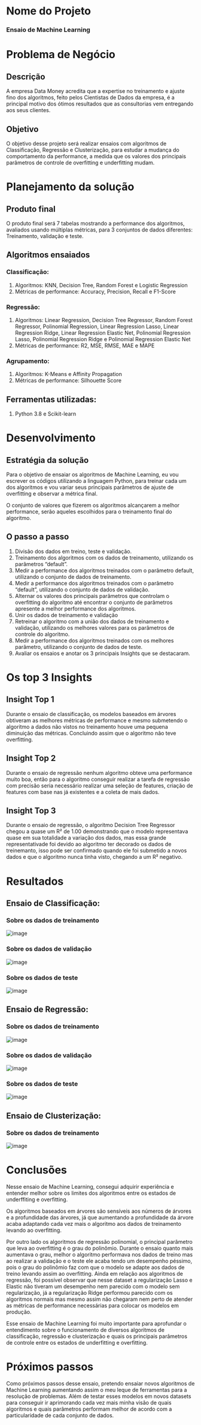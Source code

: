 # Nome do Projeto
### Ensaio de Machine Learning

# Problema de Negócio
## Descrição
A empresa Data Money acredita que a expertise no treinamento e ajuste fino dos algoritmos, feito pelos Cientistas de Dados da empresa, é a principal motivo dos ótimos resultados que as consultorias vem entregando aos seus clientes.
## Objetivo
O objetivo desse projeto será realizar ensaios com algoritmos de Classificação, Regressão e Clusterização, para estudar a mudança do comportamento da performance, a medida que os valores dos principais parâmetros de controle de overfitting e underfitting mudam.

# Planejamento da solução
## Produto final
O produto final será 7 tabelas mostrando a performance dos algoritmos, avaliados usando múltiplas
métricas, para 3 conjuntos de dados diferentes: Treinamento, validação e teste.

## Algoritmos ensaiados

### Classificação:
  1. Algoritmos: KNN, Decision Tree, Random Forest e Logistic Regression
  2. Métricas de performance: Accuracy, Precision, Recall e F1-Score

### Regressão:
  1. Algoritmos: Linear Regression, Decision Tree Regressor, Random Forest Regressor, Polinomial Regression, Linear Regression Lasso, Linear Regression Ridge, Linear Regression Elastic Net, Polinomial Regression Lasso, Polinomial Regression Ridge e     Polinomial Regression Elastic Net
  2. Métricas de performance: R2, MSE, RMSE, MAE e MAPE

### Agrupamento:
  1. Algoritmos: K-Means e Affinity Propagation
  2. Métricas de performance: Silhouette Score

## Ferramentas utilizadas:
  1. Python 3.8 e Scikit-learn

# Desenvolvimento
## Estratégia da solução
Para o objetivo de ensaiar os algoritmos de Machine Learning, eu vou escrever os códigos utilizando a linguagem Python, para treinar cada um dos algoritmos e vou variar seus principais parâmetros de ajuste de overfitting e observar a métrica final.

O conjunto de valores que fizerem os algoritmos alcançarem a melhor performance, serão aqueles escolhidos para o treinamento final do algoritmo.

## O passo a passo
  1. Divisão dos dados em treino, teste e validação.
  2. Treinamento dos algoritmos com os dados de treinamento, utilizando os parâmetros “default”.
  3. Medir a performance dos algoritmos treinados com o parâmetro default, utilizando o conjunto de dados de treinamento.
  4. Medir a performance dos algoritmos treinados com o parâmetro “default”, utilizando o conjunto de dados de validação.
  5. Alternar os valores dos principais parâmetros que controlam o overfitting do algoritmo até encontrar o conjunto de parâmetros apresente a melhor performance dos algoritmos.
  6. Unir os dados de treinamento e validação
  7. Retreinar o algoritmo com a união dos dados de treinamento e validação, utilizando os melhores valores para os parâmetros de controle do algoritmo.
  8. Medir a performance dos algoritmos treinados com os melhores parâmetro, utilizando o conjunto de dados de teste.
  9. Avaliar os ensaios e anotar os 3 principais Insights que se destacaram.

# Os top 3 Insights

## Insight Top 1
Durante o ensaio de classificação, os modelos baseados em árvores obtiveram as melhores métricas de performance e mesmo submetendo o algoritmo a dados não vistos no treinamento houve uma pequena diminuição das métricas. Concluindo assim que o algoritmo não teve overfitting. 
## Insight Top 2
Durante o ensaio de regressão nenhum algoritmo obteve uma performance muito boa, então para o algoritmo conseguir realizar a tarefa de regressão com precisão seria necessário realizar uma seleção de features, criação de features com base nas já existentes e a coleta de mais dados.
## Insight Top 3
Durante o ensaio de regressão, o algoritmo Decision Tree Regressor chegou a quase um R² de 1.00 demonstrando que o modelo representava quase em sua totalidade a variação dos dados, mas essa grande representativade foi devido ao algoritmo ter decorado os dados de treinemanto, isso pode ser confirmado quando ele foi submetido a novos dados e que o algoritmo nunca tinha visto, chegando a um R² negativo. 

# Resultados
## Ensaio de Classificação:
### Sobre os dados de treinamento
![image](https://github.com/TiagoTBarreto/Ensaio-de-Machine-Learning/assets/137197787/9b6f9f9a-fbff-4923-b3f0-99459148dd9e)
### Sobre os dados de validação
![image](https://github.com/TiagoTBarreto/Ensaio-de-Machine-Learning/assets/137197787/9b07499c-da26-4018-8833-ed541648dafd)
### Sobre os dados de teste
![image](https://github.com/TiagoTBarreto/Ensaio-de-Machine-Learning/assets/137197787/a3572d32-de15-4af6-9b8d-e18e3b48840d)

## Ensaio de Regressão:
### Sobre os dados de treinamento 
![image](https://github.com/TiagoTBarreto/Ensaio-de-Machine-Learning/assets/137197787/ce44308e-b9bc-4ad6-9b17-6a7db40bc2d7)
### Sobre os dados de validação
![image](https://github.com/TiagoTBarreto/Ensaio-de-Machine-Learning/assets/137197787/1d9e353b-7b56-47a7-96de-7dc9fc6d2325)
### Sobre os dados de teste
![image](https://github.com/TiagoTBarreto/Ensaio-de-Machine-Learning/assets/137197787/83411a8e-c8bc-4912-9a96-0c81d44a489b)

## Ensaio de Clusterização:
### Sobre os dados de treinamento
![image](https://github.com/TiagoTBarreto/Ensaio-de-Machine-Learning/assets/137197787/d6e7c618-3678-4e19-bc16-07b03162ec85)

# Conclusões

Nesse ensaio de Machine Learning, consegui adquirir experiência e entender melhor sobre os limites dos algoritmos entre os estados de underffiting e overfitting.

Os algoritmos baseados em árvores são sensíveis aos números de árvores e a profundidade das árvores, já que aumentando a profundidade da árvore acaba adaptando cada vez mais o algoritmo aos dados de treinamento levando ao overfitting.

Por outro lado os algoritmos de regressão polinomial, o principal parâmetro que leva ao overfitting é o grau do polinômio. Durante o ensaio quanto mais aumentava o grau, melhor o algoritmo performava nos dados de treino mas ao realizar a validação e o teste ele acaba tendo um desempenho péssimo, pois o grau do polinômio faz com que o modelo se adapte aos dados de treino levando assim ao overfitting. Ainda em relação aos algoritmos de regressão, foi possível observar que nesse dataset a regularização Lasso e Elastic não tiveram um desempenho nem parecido com o modelo sem regularização, já a regularização Ridge performou parecido com os algoritmos normais mas mesmo assim não chegaram nem perto de atender as métricas de performance necessárias para colocar os modelos em produção.

Esse ensaio de Machine Learning foi muito importante para aprofundar o entendimento sobre o funcionamento de diversos algoritmos de classificação, regressão e clusterização e quais os principais parâmetros de controle entre os estados de underfitting e overfitting.

# Próximos passos
Como próximos passos desse ensaio, pretendo ensaiar novos algoritmos de Machine Learning aumentando assim o meu leque de ferramentas para a resolução de problemas. Além de testar esses modelos em novos datasets para conseguir ir aprimorando cada vez mais minha visão de quais algoritmos e quais parâmetros performam melhor de acordo com a particularidade de cada conjunto de dados.






